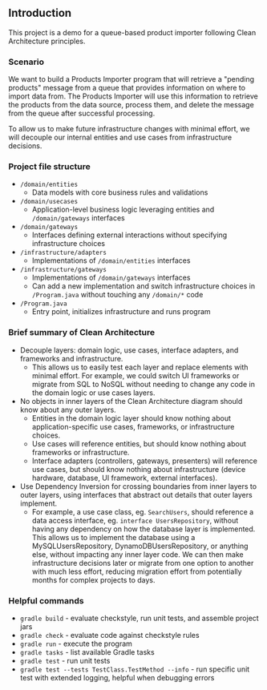 ## Introduction
This project is a demo for a queue-based product importer following Clean Architecture principles.

### Scenario

We want to build a Products Importer program that will retrieve a "pending products" message from a queue that provides information on where to import data from.  The Products Importer will use this information to retrieve the products from the data source, process them, and delete the message from the queue after successful processing.

To allow us to make future infrastructure changes with minimal effort, we will decouple our internal entities and use cases from infrastructure decisions.

### Project file structure

* `/domain/entities`
  * Data models with core business rules and validations
* `/domain/usecases`
  * Application-level business logic leveraging entities and `/domain/gateways` interfaces
* `/domain/gateways`
  * Interfaces defining external interactions without specifying infrastructure choices
* `/infrastructure/adapters`
  * Implementations of `/domain/entities` interfaces
* `/infrastructure/gateways`
  * Implementations of `/domain/gateways` interfaces
  * Can add a new implementation and switch infrastructure choices in `/Program.java` without touching any `/domain/*` code
* `/Program.java`
  * Entry point, initializes infrastructure and runs program

### Brief summary of Clean Architecture

* Decouple layers: domain logic, use cases, interface adapters, and frameworks and infrastructure.
  * This allows us to easily test each layer and replace elements with minimal effort.  For example, we could switch UI frameworks or migrate from SQL to NoSQL without needing to change any code in the domain logic or use cases layers.
* No objects in inner layers of the Clean Architecture diagram should know about any outer layers.
  * Entities in the domain logic layer should know nothing about application-specific use cases, frameworks, or infrastructure choices.
  * Use cases will reference entities, but should know nothing about frameworks or infrastructure.
  * Interface adapters (controllers, gateways, presenters) will reference use cases, but should know nothing about infrastructure (device hardware, database, UI framework, external interfaces).
* Use Dependency Inversion for crossing boundaries from inner layers to outer layers, using interfaces that abstract out details that outer layers implement.
  * For example, a use case class, eg. `SearchUsers`, should reference a data access interface, eg. `interface UsersRepository`, without having any dependency on how the database layer is implemented.  This allows us to implement the database using a MySQLUsersRepository, DynamoDBUsersRepository, or anything else, without impacting any inner layer code.  We can then make infrastructure decisions later or migrate from one option to another with much less effort, reducing migration effort from potentially months for complex projects to days.

### Helpful commands

* `gradle build` - evaluate checkstyle, run unit tests, and assemble project jars
* `gradle check` - evaluate code against checkstyle rules
* `gradle run` - execute the program
* `gradle tasks` - list available Gradle tasks
* `gradle test` - run unit tests
* `gradle test --tests TestClass.TestMethod --info` - run specific unit test with extended logging, helpful when debugging errors
